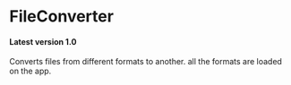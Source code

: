 # FileConverter
#### Latest version 1.0
Converts files from different formats to another. all the formats are loaded on the app.
